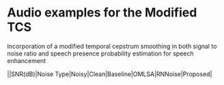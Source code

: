 # Audio examples for the Modified TCS
Incorporation of a modified temporal cepstrum smoothing in both signal to noise ratio and speech presence probability estimation for speech enhancement

||SNR(dB)|Noise Type|Noisy|Clean|Baseline|OMLSA|RNNoise|Proposed|
